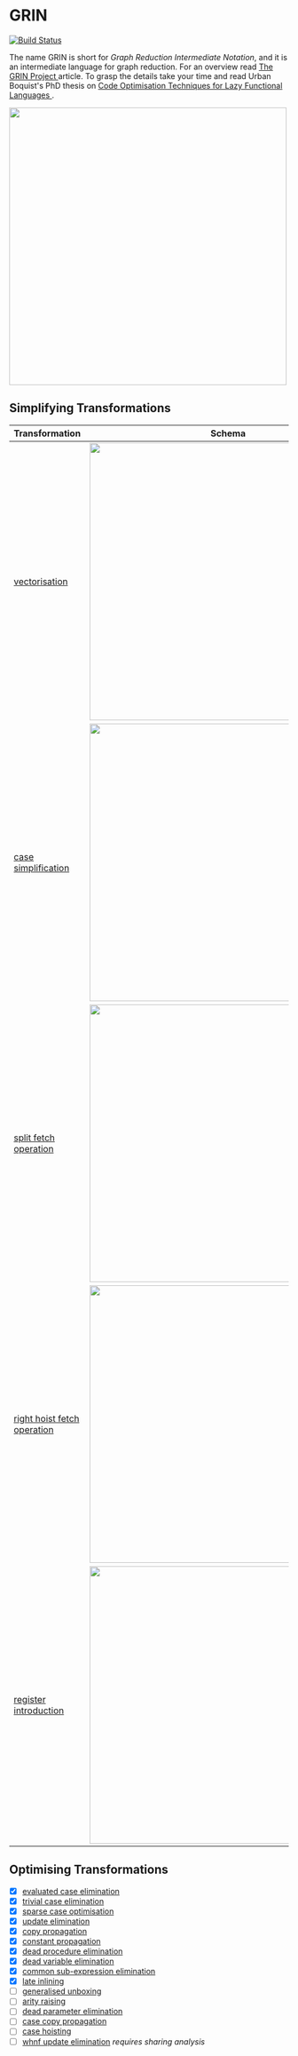 # GRIN

[![Build Status](https://travis-ci.org/andorp/grin.svg?branch=master)](https://travis-ci.org/andorp/grin)

The name GRIN is short for *Graph Reduction Intermediate Notation*, and it is an intermediate language for graph reduction.
For an overview read
<a href="http://nbviewer.jupyter.org/github/andorp/grin/blob/master/papers/The GRIN Project.pdf">
The GRIN Project
</a> article. To grasp the details take your time and read Urban Boquist's PhD thesis on
<a href="http://nbviewer.jupyter.org/github/andorp/grin/blob/master/papers/boquist.pdf">
Code Optimisation Techniques for Lazy Functional Languages
</a>.

<a href="http://nbviewer.jupyter.org/github/andorp/grin/blob/master/papers/boquist.pdf#page=41">
<img src="https://raw.githubusercontent.com/andorp/grin/master/images/grin-syntax.png" width="500" >
</a>

## Simplifying Transformations

Transformation | Schema
-------------- | ------
<a href="http://nbviewer.jupyter.org/github/andorp/grin/blob/master/papers/boquist.pdf#page=113">vectorisation</a> | <a href="http://nbviewer.jupyter.org/github/andorp/grin/blob/master/papers/boquist.pdf#page=113"><img src="https://raw.githubusercontent.com/andorp/grin/master/images/vectorisation.png" width="500" ></a>
<a href="http://nbviewer.jupyter.org/github/andorp/grin/blob/master/papers/boquist.pdf#page=116">case simplification</a> | <a href="http://nbviewer.jupyter.org/github/andorp/grin/blob/master/papers/boquist.pdf#page=116"><img src="https://raw.githubusercontent.com/andorp/grin/master/images/case-simplification.png" width="500" ></a>
<a href="http://nbviewer.jupyter.org/github/andorp/grin/blob/master/papers/boquist.pdf#page=118">split fetch operation</a> | <a href="http://nbviewer.jupyter.org/github/andorp/grin/blob/master/papers/boquist.pdf#page=118"><img src="https://raw.githubusercontent.com/andorp/grin/master/images/split-fetch-operation.png" width="500" ></a>
<a href="http://nbviewer.jupyter.org/github/andorp/grin/blob/master/papers/boquist.pdf#page=123">right hoist fetch operation</a> | <a href="http://nbviewer.jupyter.org/github/andorp/grin/blob/master/papers/boquist.pdf#page=123"><img src="https://raw.githubusercontent.com/andorp/grin/master/images/right-hoist-fetch.png" width="500" ></a>
<a href="http://nbviewer.jupyter.org/github/andorp/grin/blob/master/papers/boquist.pdf#page=126">register introduction</a> | <a href="http://nbviewer.jupyter.org/github/andorp/grin/blob/master/papers/boquist.pdf#page=126"><img src="https://raw.githubusercontent.com/andorp/grin/master/images/register-introduction.png" width="500" ></a>

## Optimising Transformations

- [x] <a href="http://nbviewer.jupyter.org/github/andorp/grin/blob/master/papers/boquist.pdf#page=141">evaluated case elimination</a>
- [x] <a href="http://nbviewer.jupyter.org/github/andorp/grin/blob/master/papers/boquist.pdf#page=142">trivial case elimination</a>
- [x] <a href="http://nbviewer.jupyter.org/github/andorp/grin/blob/master/papers/boquist.pdf#page=143">sparse case optimisation</a>
- [x] <a href="http://nbviewer.jupyter.org/github/andorp/grin/blob/master/papers/boquist.pdf#page=148">update elimination</a>
- [x] <a href="http://nbviewer.jupyter.org/github/andorp/grin/blob/master/papers/boquist.pdf#page=129">copy propagation</a>
- [x] <a href="http://nbviewer.jupyter.org/github/andorp/grin/blob/master/papers/boquist.pdf#page=159">constant propagation</a>
- [x] <a href="http://nbviewer.jupyter.org/github/andorp/grin/blob/master/papers/boquist.pdf#page=169">dead procedure elimination</a>
- [x] <a href="http://nbviewer.jupyter.org/github/andorp/grin/blob/master/papers/boquist.pdf#page=170">dead variable elimination</a>
- [x] <a href="http://nbviewer.jupyter.org/github/andorp/grin/blob/master/papers/boquist.pdf#page=164">common sub-expression elimination</a>
- [x] <a href="http://nbviewer.jupyter.org/github/andorp/grin/blob/master/papers/boquist.pdf#page=151">late inlining</a>
- [ ] <a href="http://nbviewer.jupyter.org/github/andorp/grin/blob/master/papers/boquist.pdf#page=134">generalised unboxing</a>
- [ ] <a href="http://nbviewer.jupyter.org/github/andorp/grin/blob/master/papers/boquist.pdf#page=160">arity raising</a>
- [ ] <a href="http://nbviewer.jupyter.org/github/andorp/grin/blob/master/papers/boquist.pdf#page=171">dead parameter elimination</a>
- [ ] <a href="http://nbviewer.jupyter.org/github/andorp/grin/blob/master/papers/boquist.pdf#page=144">case copy propagation</a>
- [ ] <a href="http://nbviewer.jupyter.org/github/andorp/grin/blob/master/papers/boquist.pdf#page=153">case hoisting</a>
- [ ] <a href="http://nbviewer.jupyter.org/github/andorp/grin/blob/master/papers/boquist.pdf#page=149">whnf update elimination</a> _requires sharing analysis_
